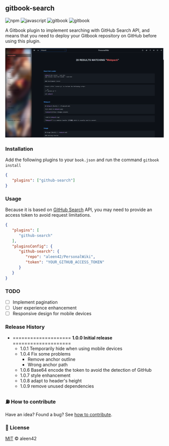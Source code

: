 ## gitbook-search

![npm](https://aleen42.github.io/badges/src/npm.svg) ![javascript](https://aleen42.github.io/badges/src/javascript.svg) ![gitbook](https://aleen42.github.io/badges/src/gitbook_1.svg) ![gitbook](https://aleen42.github.io/badges/src/gitbook_2.svg)

A Gitbook plugin to implement searching with GitHub Search API, and means that you need to deploy your Gitbook repository on GitHub before using this plugin.

![github-search](./preview.png)

### Installation

Add the following plugins to your `book.json` and run the command `gitbook install`

```json
{
   "plugins": ["github-search"]
}
```

### Usage

Because it is based on [GitHub Search](https://docs.github.com/en/rest/reference/search#search-code) API, you may need to provide an access token to avoid request limitations.

```json
{
   "plugins": [
      "github-search"
   ],
   "pluginsConfig": {
      "github-search": {
         "repo": "aleen42/PersonalWiki",
         "token": "YOUR_GITHUB_ACCESS_TOKEN"
      }
   }
}
```

### TODO

- [ ] Implement pagination
- [ ] User experience enhancement
- [ ] Responsive design for mobile devices

### Release History

* ==================== **1.0.0 Initial release** ====================
    * 1.0.1 Temporarily hide when using mobile devices
    * 1.0.4 Fix some problems
        * Remove anchor outline
        * Wrong anchor path
    * 1.0.6 Base64 encode the token to avoid the detection of GitHub
    * 1.0.7 style enhancement
    * 1.0.8 adapt to header's height
    * 1.0.9 remove unused dependencies

### :fuelpump: How to contribute

Have an idea? Found a bug? See [how to contribute](https://wiki.aleen42.com/contribution.html).

### :scroll: License

[MIT](https://wiki.aleen42.com/MIT.html) © aleen42
